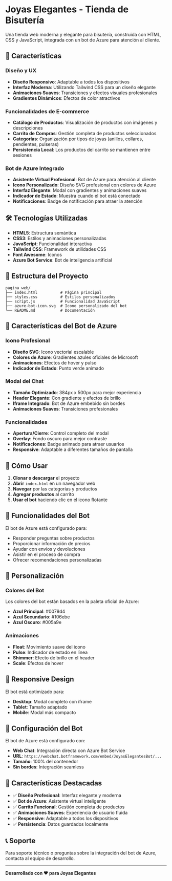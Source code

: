 # Joyas Elegantes - Tienda de Bisutería

Una tienda web moderna y elegante para bisutería, construida con HTML, CSS y JavaScript, integrada con un bot de Azure para atención al cliente.

## 🚀 Características

### Diseño y UX
- **Diseño Responsivo**: Adaptable a todos los dispositivos
- **Interfaz Moderna**: Utilizando Tailwind CSS para un diseño elegante
- **Animaciones Suaves**: Transiciones y efectos visuales profesionales
- **Gradientes Dinámicos**: Efectos de color atractivos

### Funcionalidades de E-commerce
- **Catálogo de Productos**: Visualización de productos con imágenes y descripciones
- **Carrito de Compras**: Gestión completa de productos seleccionados
- **Categorías**: Organización por tipos de joyas (anillos, collares, pendientes, pulseras)
- **Persistencia Local**: Los productos del carrito se mantienen entre sesiones

### Bot de Azure Integrado
- **Asistente Virtual Profesional**: Bot de Azure para atención al cliente
- **Icono Personalizado**: Diseño SVG profesional con colores de Azure
- **Interfaz Elegante**: Modal con gradientes y animaciones suaves
- **Indicador de Estado**: Muestra cuando el bot está conectado
- **Notificaciones**: Badge de notificación para atraer la atención

## 🛠️ Tecnologías Utilizadas

- **HTML5**: Estructura semántica
- **CSS3**: Estilos y animaciones personalizadas
- **JavaScript**: Funcionalidad interactiva
- **Tailwind CSS**: Framework de utilidades CSS
- **Font Awesome**: Iconos
- **Azure Bot Service**: Bot de inteligencia artificial

## 📁 Estructura del Proyecto

```
pagina web/
├── index.html          # Página principal
├── styles.css          # Estilos personalizados
├── script.js           # Funcionalidad JavaScript
├── azure-bot-icon.svg  # Icono personalizado del bot
└── README.md           # Documentación
```

## 🎨 Características del Bot de Azure

### Icono Profesional
- **Diseño SVG**: Icono vectorial escalable
- **Colores de Azure**: Gradientes azules oficiales de Microsoft
- **Animaciones**: Efectos de hover y pulso
- **Indicador de Estado**: Punto verde animado

### Modal del Chat
- **Tamaño Optimizado**: 384px x 500px para mejor experiencia
- **Header Elegante**: Con gradiente y efectos de brillo
- **Iframe Integrado**: Bot de Azure embebido sin bordes
- **Animaciones Suaves**: Transiciones profesionales

### Funcionalidades
- **Apertura/Cierre**: Control completo del modal
- **Overlay**: Fondo oscuro para mejor contraste
- **Notificaciones**: Badge animado para atraer usuarios
- **Responsive**: Adaptable a diferentes tamaños de pantalla

## 🚀 Cómo Usar

1. **Clonar o descargar** el proyecto
2. **Abrir** `index.html` en un navegador web
3. **Navegar** por las categorías y productos
4. **Agregar productos** al carrito
5. **Usar el bot** haciendo clic en el icono flotante

## 🎯 Funcionalidades del Bot

El bot de Azure está configurado para:
- Responder preguntas sobre productos
- Proporcionar información de precios
- Ayudar con envíos y devoluciones
- Asistir en el proceso de compra
- Ofrecer recomendaciones personalizadas

## 🎨 Personalización

### Colores del Bot
Los colores del bot están basados en la paleta oficial de Azure:
- **Azul Principal**: #0078d4
- **Azul Secundario**: #106ebe
- **Azul Oscuro**: #005a9e

### Animaciones
- **Float**: Movimiento suave del icono
- **Pulse**: Indicador de estado en línea
- **Shimmer**: Efecto de brillo en el header
- **Scale**: Efectos de hover

## 📱 Responsive Design

El bot está optimizado para:
- **Desktop**: Modal completo con iframe
- **Tablet**: Tamaño adaptado
- **Mobile**: Modal más compacto

## 🔧 Configuración del Bot

El bot de Azure está configurado con:
- **Web Chat**: Integración directa con Azure Bot Service
- **URL**: `https://webchat.botframework.com/embed/JoyasElegantesBot/...`
- **Tamaño**: 100% del contenedor
- **Sin bordes**: Integración seamless

## 🎉 Características Destacadas

- ✅ **Diseño Profesional**: Interfaz elegante y moderna
- ✅ **Bot de Azure**: Asistente virtual inteligente
- ✅ **Carrito Funcional**: Gestión completa de productos
- ✅ **Animaciones Suaves**: Experiencia de usuario fluida
- ✅ **Responsive**: Adaptable a todos los dispositivos
- ✅ **Persistencia**: Datos guardados localmente

## 📞 Soporte

Para soporte técnico o preguntas sobre la integración del bot de Azure, contacta al equipo de desarrollo.

---

**Desarrollado con ❤️ para Joyas Elegantes** 